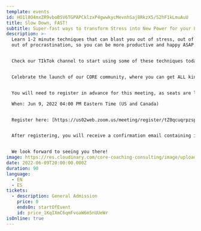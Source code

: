 ```yaml
---
template: events
id: HO1l8O4mxZR9vboBSV6TGPAPCklzxP4gwwkycMevnhSaj8RkzX5/S2hF1kLmuAuU
title: Slow Down, FAST!
subtitle: Super-fast ways to transform Stress into New Power for your Life & Work
description: >-
  Learn 1-2 minute techniques that can blast you out of stress, out of anxiety,
  out of procrastination, so you can be more productive and happy ASAP.


  Check our TIkTok channel to start using some of these techniques today. 


  Celebrate the launch of our CORE community, where you can get ALL kinds of free stuff that will make your life a whole lot easier.


  You will need to register in advance for this meeting, as seats are limited:

  When: Jun 9, 2022 04:00 PM Eastern Time (US and Canada) 


  Register here: [https://us02web.zoom.us/meeting/register/tZ0qcuqrpzspEtGHynOrgRfp6HyUNY8GjZZw ](https://us02web.zoom.us/meeting/register/tZ0qcuqrpzspEtGHynOrgRfp6HyUNY8GjZZw)


  After registering, you will receive a confirmation email containing information about joining the meeting. 


  We look forward to seeing you there!
image: https://res.cloudinary.com/core-coaching-consulting/image/upload/v1648312183/really_fast_ways_to_slow_down_fafekb.jpg
date: 2022-06-09T20:00:00.000Z
duration: 90
language:
  - EN
  - ES
tickets:
  - description: General Admission
    price: 0
    endsOn: startOfEvent
    id: price_1KqIXmC6qmFvoaW6m5nUUeWr
isOnline: true
---
```

